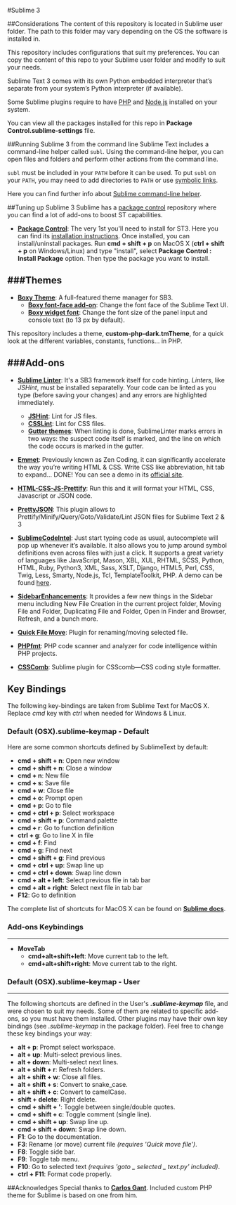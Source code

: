 #Sublime 3

##Considerations
The content of this repository is located in Sublime user folder. The path to this folder may vary depending on the OS the software is installed in. 

This repository includes configurations that suit my preferences. You can copy the content of this repo to your Sublime user folder and modify to suit your needs.

Sublime Text 3 comes with its own Python embedded interpreter that’s separate from your system’s Python interpreter (if available).

Some Sublime plugins require to have [PHP](http://php.net/downloads.php) and [Node.js](https://docs.npmjs.com/getting-started/installing-node) installed on your system.

You can view all the packages installed for this repo in **Package Control.sublime-settings** file.

##Running Sublime 3 from the command line
Sublime Text includes a command-line helper called `subl`. Using the command-line helper, you can open files and folders and perform other actions from the command line.

`subl` must be included in your `PATH` before it can be used. To put `subl` on your `PATH`, you may need to add directories to `PATH` or use [symbolic links](http://olivierlacan.com/posts/launch-sublime-text-3-from-the-command-line/).

Here you can find further info about [Sublime command-line helper](http://docs.sublimetext.info/en/latest/command_line/command_line.html).


##Tuning up Sublime 3
Sublime has a [package control](https://packagecontrol.io) repository where you can find a lot of add-ons to boost ST capabilities.

* **[Package Control](https://packagecontrol.io/)**: The very 1st you'll need to install for ST3. Here you can find its [installation instructions](https://packagecontrol.io/installation). Once installed, you can install/uninstall packages. Run **cmd + shift + p** on MacOS X (**ctrl + shift + p** on Windows/Linux) and type "install", select **Package Control : Install Package** option. Then type the package you want to install.


###Themes
---

* **[Boxy Theme](https://github.com/ihodev/sublime-boxy)**: A full-featured theme manager for SB3.
	* **[Boxy font-face add-on](https://packagecontrol.io/packages/Boxy%20Theme%20Addon%20-%20Font%20Face)**: Change the font face of the Sublime Text UI. 
	* **[Boxy widget font](https://packagecontrol.io/packages/Boxy%20Theme%20Addon%20-%20Widget%20Font%20Size)**: Change the font size of the panel input and console text (to 13 px by default).

This repository includes a theme, **custom-php-dark.tmTheme**, for a quick look at the different variables, constants, functions... in PHP.


###Add-ons
---

* **[Sublime Linter](https://packagecontrol.io/packages/SublimeLinter)**: It's a SB3 framework itself for code hinting. *Linters*, like *JSHint*, must be installed separatelly. Your code can be linted as you type (before saving your changes) and any errors are highlighted immediately.

	* **[JSHint](https://packagecontrol.io/packages/JSHint)**: Lint for JS files.
	* **[CSSLint](https://github.com/CSSLint/csslint)**: Lint for CSS files.
	* **[Gutter themes](http://www.sublimelinter.com/en/latest/gutter_themes.html)**: When linting is done, SublimeLinter marks errors in two ways: the suspect code itself is marked, and the line on which the code occurs is marked in the gutter.

* **[Emmet](https://packagecontrol.io/packages/Emmet)**: Previously known as Zen Coding, it can significantly accelerate the way you’re writing HTML & CSS. Write CSS like abbreviation, hit tab to expand… DONE! You can see a demo in its [official site](http://emmet.io/).

* **[HTML-CSS-JS-Prettify](https://packagecontrol.io/packages/HTML-CSS-JS%20Prettify)**: Run this and it will format your HTML, CSS, Javascript or JSON code.

* **[PrettyJSON](https://packagecontrol.io/packages/Pretty%20JSON)**: This plugin allows to Prettify/Minify/Query/Goto/Validate/Lint JSON files for Sublime Text 2 & 3

* **[SublimeCodeIntel](https://packagecontrol.io/packages/SublimeCodeIntel)**: Just start typing code as usual, autocomplete will pop up whenever it’s available. It also allows you to jump around symbol definitions even across files with just a click. It supports a great variety of languages like JavaScript, Mason, XBL, XUL, RHTML, SCSS, Python, HTML, Ruby, Python3, XML, Sass, XSLT, Django, HTML5, Perl, CSS, Twig, Less, Smarty, Node.js, Tcl, TemplateToolkit, PHP. A demo can be found [here](http://sublimecodeintel.github.io/SublimeCodeIntel/).

* **[SidebarEnhancements](https://packagecontrol.io/packages/SideBarEnhancements)**: It provides a few new things in the Sidebar menu including New File Creation in the current project folder, Moving File and Folder, Duplicating File and Folder, Open in Finder and Browser, Refresh, and a bunch more.

* **[Quick File Move](https://github.com/wulftone/sublime-text-quick-file-move)**: Plugin for renaming/moving selected file.

* **[PHPfmt](https://github.com/nanch/phpfmt_stable/)**: PHP code scanner and analyzer for code intelligence within PHP projects.

* **[CSSComb](https://github.com/csscomb/sublime-csscomb/)**: Sublime plugin for CSScomb—CSS coding style formatter.


## Key Bindings

The following key-bindings are taken from Sublime Text for MacOS X. Replace *cmd* key with *ctrl* when needed for Windows & Linux.

### Default (OSX).sublime-keymap - Default

Here are some common shortcuts defined by SublimeText by default:

* **cmd + shift + n**: Open new window
* **cmd + shift + n**: Close a window
* **cmd + n**: New file
* **cmd + s**: Save file
* **cmd + w**: Close file
* **cmd + o**: Prompt open
* **cmd + p**: Go to file
* **cmd + ctrl + p**: Select workspace
* **cmd + shift + p**: Command palette
* **cmd + r**: Go to function definition
* **ctrl + g**: Go to line X in file
* **cmd + f**: Find
* **cmd + g**: Find next
* **cmd + shift + g**: Find previous
* **cmd + ctrl + up**: Swap line up
* **cmd + ctrl + down**: Swap line down
* **cmd + alt + left**: Select previous file in tab bar
* **cmd + alt + right**: Select next file in tab bar
* **F12**: Go to definition

The complete list of shortcuts for MacOS X can be found on **[Sublime docs](http://docs.sublimetext.info/en/latest/reference/keyboard_shortcuts_osx.html)**.

### Add-ons Keybindings
---
* **MoveTab**
	* **cmd+alt+shift+left**: Move current tab to the left.
	* **cmd+alt+shift+right**: Move current tab to the right.

### Default (OSX).sublime-keymap - User
---
The following shortcuts are defined in the User's ***.sublime-keymap*** file, and were chosen to suit my needs. Some of them are related to specific add-ons, so you must have them installed. Other plugins may have their own key bindings (see *.sublime-keymap* in the package folder). Feel free to change these key bindings your way:

* **alt + p**: Prompt select workspace.
* **alt + up**: Multi-select previous lines.
* **alt + down**: Multi-select next lines.
* **alt + shift + r**: Refresh folders.
* **alt + shift + w**: Close all files.
* **alt + shift + s**: Convert to snake_case.
* **alt + shift + c**: Convert to camelCase.
* **shift + delete**: Right delete.
* **cmd + shift + '**: Toggle between single/double quotes.
* **cmd + shift + c**: Toggle comment (single line).
* **cmd + shift + up**: Swap line up.
* **cmd + shift + down**: Swap line down.
* **F1**: Go to the documentation.
* **F3**: Rename (or move) current file *(requires 'Quick move file')*.
* **F8**: Toggle side bar.
* **F9**: Toggle tab menu.
* **F10**: Go to selected text *(requires 'goto _ selected _ text.py' included)*.
* **ctrl + F11**: Format code properly.


##Acknowledges
Special thanks to **[Carlos Gant](https://github.com/adael)**. Included custom PHP theme for Sublime is based on one from him.